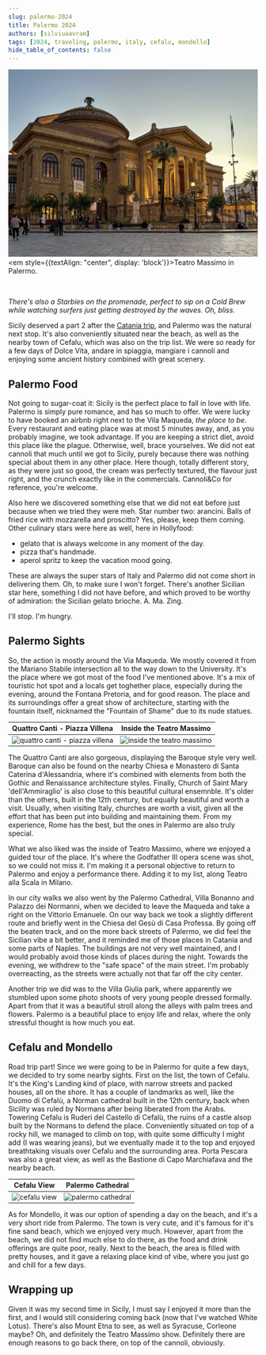 ```yaml
---
slug: palermo-2024
title: Palermo 2024
authors: [silviuaavram]
tags: [2024, traveling, palermo, italy, cefalu, mondello]
hide_table_of_contents: false
---
```


![teatro massimo in palermo](./teatro-massimo.jpg) <em
style={{textAlign: "center", display: 'block'}}>Teatro Massimo in Palermo.</em>

<br />

_There's also a Starbies on the promenade, perfect to sip on a Cold Brew while
watching surfers just getting destroyed by the waves. Oh, bliss._

Sicily deserved a part 2 after the
[Catania trip](https://silviuaavram.com/catania-2023), and Palermo was the
natural next stop. It's also conveniently situated near the beach, as well as
the nearby town of Cefalu, which was also on the trip list. We were so ready for
a few days of Dolce Vita, andare in spiaggia, mangiare i cannoli and enjoying
some ancient history combined with great scenery.

## Palermo Food

Not going to sugar-coat it: Sicily is the perfect place to fall in love with
life. Palermo is simply pure romance, and has so much to offer. We were lucky to
have booked an airbnb right next to the Vila Maqueda, _the place to be_. Every
restaurant and eating place was at most 5 minutes away, and, as you probably
imagine, we took advantage. If you are keeping a strict diet, avoid this place
like the plague. Otherwise, well, brace yourselves. We did not eat cannoli that
much until we got to Sicily, purely because there was nothing special about them
in any other place. Here though, totally different story, as they were just so
good, the cream was perfectly textured, the flavour just right, and the crunch
exactly like in the commercials. Cannoli&Co for reference, you're welcome.

Also here we discovered something else that we did not eat before just because
when we tried they were meh. Star number two: arancini. Balls of fried rice with
mozzarella and proscitto? Yes, please, keep them coming. Other culinary stars
were here as well, here in Hollyfood:

- gelato that is always welcome in any moment of the day.
- pizza that's handmade.
- aperol spritz to keep the vacation mood going.

These are always the super stars of Italy and Palermo did not come short in
delivering them. Oh, to make sure I won't forget. There's another Sicilian star
here, something I did not have before, and which proved to be worthy of
admiration: the Sicilian gelato brioche. A. Ma. Zing.

I'll stop. I'm hungry.

## Palermo Sights

So, the action is mostly around the Via Maqueda. We mostly covered it from the
Mariano Stabile intersection all to the way down to the University. It's the
place where we got most of the food I've mentioned above. It's a mix of
touristic hot spot and a locals get toghether place, especially during the
evening, around the Fontana Pretoria, and for good reason. The place and its
surroundings offer a great show of architecture, starting with the fountain
itself, nicknamed the "Fountain of Shame" due to its nude statues.

|             Quattro Canti - Piazza Villena             |                 Inside the Teatro Massimo                 |
| :----------------------------------------------------: | :-------------------------------------------------------: |
| ![quattro canti - piazza villena](./quattro-canti.jpg) | ![inside the teatro massimo](./teatro-massimo-inside.jpg) |

The Quattro Canti are also gorgeous, displaying the Baroque style very well.
Baroque can also be found on the nearby Chiesa e Monastero di Santa Caterina
d'Alessandria, where it's combined with elements from both the Gothic and
Renaissance architecture styles. Finally, Church of Saint Mary 'dell'Ammiraglio'
is also close to this beautiful cultural ensemnble. It's older than the others,
built in the 12th century, but equally beautiful and worth a visit. Usually,
when visiting Italy, churches are worth a visit, given all the effort that has
been put into building and maintaining them. From my experience, Rome has the
best, but the ones in Palermo are also truly special.

What we also liked was the inside of Teatro Massimo, where we enjoyed a guided
tour of the place. It's where the Godfather III opera scene was shot, so we
could not miss it. I'm making it a personal objective to return to Palermo and
enjoy a performance there. Adding it to my list, along Teatro alla Scala in
Milano.

In our city walks we also went by the Palermo Cathedral, Villa Bonanno and
Palazzo dei Normanni, when we decided to leave the Maqueda and take a right on
the Vittorio Emanuele. On our way back we took a slightly different route and
briefly went in the Chiesa del Gesù di Casa Professa. By going off the beaten
track, and on the more back streets of Palermo, we did feel the Sicilian vibe a
bit better, and it reminded me of those places in Catania and some parts of
Naples. The buildings are not very well maintained, and I would probably avoid
those kinds of places during the night. Towards the evening, we withdrew to the
"safe space" of the main street. I'm probably overreacting, as the streets were
actually not that far off the city center.

Another trip we did was to the Villa Giulia park, where apparently we stumbled
upon some photo shoots of very young people dressed formally. Apart from that it
was a beautiful stroll along the alleys with palm trees and flowers. Palermo is
a beautiful place to enjoy life and relax, where the only stressful thought is
how much you eat.

## Cefalu and Mondello

Road trip part! Since we were going to be in Palermo for quite a few days, we
decided to try some nearby sights. First on the list, the town of Cefalu. It's
the King's Landing kind of place, with narrow streets and packed houses, all on
the shore. It has a couple of landmarks as well, like the Duomo di Cefalù, a
Norman cathedral built in the 12th century, back when Sicility was ruled by
Normans after being liberated from the Arabs. Towering Cefalu is Ruderi del
Castello di Cefalù, the ruins of a castle alsop built by the Normans to defend
the place. Conveniently situated on top of a rocky hill, we managed to climb on
top, with quite some difficulty I might add (I was wearing jeans), but we
eventually made it to the top and enjoyed breathtaking visuals over Cefalu and
the surrounding area. Porta Pescara was also a great view, as well as the
Bastione di Capo Marchiafava and the nearby beach.

|            Cefalu View            |               Palermo Cathedral               |
| :-------------------------------: | :-------------------------------------------: |
| ![cefalu view](./cefalu-view.jpg) | ![palermo cathedral](./palermo-cathedral.jpg) |

As for Mondello, it was our option of spending a day on the beach, and it's a
very short ride from Palermo. The town is very cute, and it's famous for it's
fine sand beach, which we enjoyed very much. However, apart from the beach, we
did not find much else to do there, as the food and drink offerings are quite
poor, really. Next to the beach, the area is filled with pretty houses, and it
gave a relaxing place kind of vibe, where you just go and chill for a few days.

## Wrapping up

Given it was my second time in Sicily, I must say I enjoyed it more than the
first, and I would still considering coming back (now that I've watched White
Lotus). There's also Mount Etna to see, as well as Syracuse, Corleone maybe? Oh,
and definitely the Teatro Massimo show. Definitely there are enough reasons to
go back there, on top of the cannoli, obviously.
